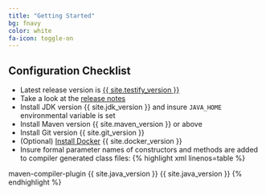 ```yaml
---
title: "Getting Started"
bg: fnavy
color: white
fa-icon: toggle-on
---
```


## Configuration Checklist
- Latest release version is [{{ site.testify_version }}][maven-central]
- Take a look at the [release notes][releases]
- Install JDK version {{ site.jdk_version }} and insure `JAVA_HOME` environmental variable is set
- Install Maven version {{ site.maven_version }} or above
- Install Git version {{ site.git_version }}
- (Optional) [Install Docker](#install-docker) {{ site.docker_version }}
- Insure formal parameter names of constructors and methods are added to
compiler generated class files:
{% highlight xml linenos=table %}
<plugin>
    <artifactId>maven-compiler-plugin</artifactId>
    <configuration>
        <source>{{ site.java_version }}</source>
        <target>{{ site.java_version }}</target>
        <compilerArguments>
            <!-- Enable runtime discovery of parameter names -->
            <parameters />
        </compilerArguments>
    </configuration>
</plugin>
{% endhighlight %}

[releases]: https://github.com/testify-project/testify/releases
[maven-central]: http://repo1.maven.org/maven2/org/testifyproject


